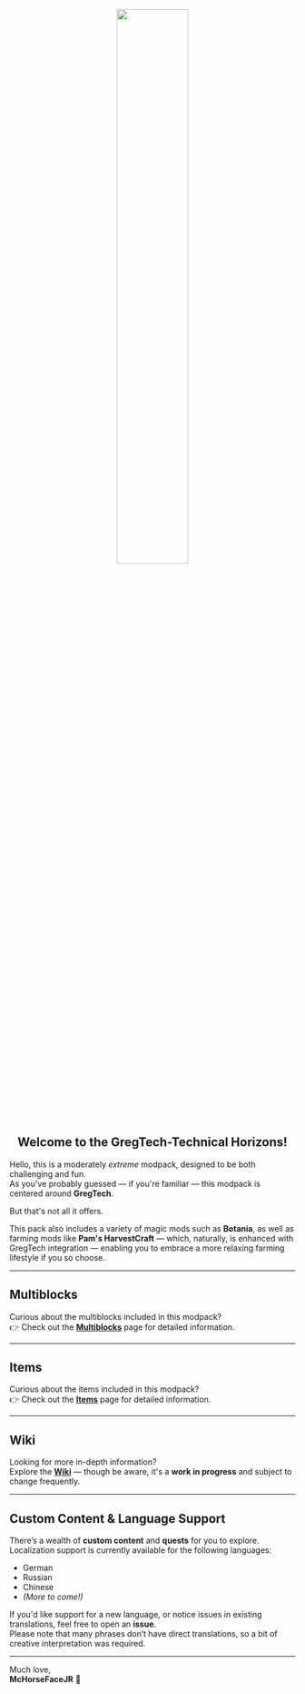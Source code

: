 <p align="center">
    <img width="50%" max-height="50%" src="https://i.imgur.com/IImbBeF.png">
</p>

<h2 align="center">Welcome to the GregTech-Technical Horizons!</h2>

Hello, this is a moderately *extreme* modpack, designed to be both challenging and fun.  
As you've probably guessed — if you're familiar — this modpack is centered around **GregTech**.

But that's not all it offers.

This pack also includes a variety of magic mods such as **Botania**, as well as farming mods like **Pam's HarvestCraft** — which, naturally, is enhanced with GregTech integration — enabling you to embrace a more relaxing farming lifestyle if you so choose.

---

## Multiblocks

Curious about the multiblocks included in this modpack?  
👉 Check out the **[Multiblocks](./Multiblocks.md)** page for detailed information.

---

## Items

Curious about the items included in this modpack?  
👉 Check out the **[Items](./Items.md)** page for detailed information.

---

## Wiki

Looking for more in-depth information?  
Explore the **[Wiki](./Wiki.md)** — though be aware, it's a **work in progress** and subject to change frequently.

---

## Custom Content & Language Support

There’s a wealth of **custom content** and **quests** for you to explore.  
Localization support is currently available for the following languages:

- German
- Russian
- Chinese
- *(More to come!)*

If you'd like support for a new language, or notice issues in existing translations, feel free to open an **issue**.  
Please note that many phrases don’t have direct translations, so a bit of creative interpretation was required.

---

Much love,  
**McHorseFaceJR** :horse:
